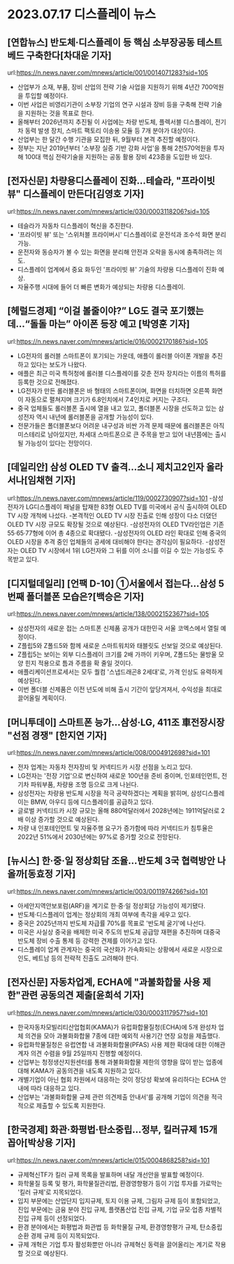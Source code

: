 # 2023.07.17 디스플레이 뉴스

## [연합뉴스] 반도체·디스플레이 등 핵심 소부장공동 테스트베드 구축한다[차대운 기자]
url:https://n.news.naver.com/mnews/article/001/0014071283?sid=105
- 산업부가 소재, 부품, 장비 산업의 전략 기술 사업을 지원하기 위해 4년간 700억원을 투입할 예정이다.
- 이번 사업은 비영리기관이 소부장 기업의 연구 시설과 장비 등을 구축해 전략 기술을 지원하는 것을 목표로 한다.
- 올해부터 2026년까지 추진될 이 사업에는 차량 반도체, 플렉서블 디스플레이, 전기차 동력 발생 장치, 스마트 팩토리 이송용 모듈 등 7개 분야가 대상이다. 
- 산업부는 한 달간 수행 기관을 모집한 뒤, 9월부터 본격 추진할 예정이다.
- 정부는 지난 2019년부터 '소부장 실증 기반 강화 사업'을 통해 2천570억원을 투자해 100대 핵심 전략기술을 지원하는 공동 활용 장비 423종을 도입한 바 있다.

## [전자신문] 차량용디스플레이 진화...테슬라, "프라이빗 뷰" 디스플레이 만든다[김영호 기자]
url:https://n.news.naver.com/mnews/article/030/0003118206?sid=105
- 테슬라가 자동차 디스플레이 혁신을 추진한다.
- '프라이빗 뷰' 또는 '스위처블 프라이버시' 디스플레이로 운전석과 조수석 화면 분리 가능.
- 운전자와 동승자가 볼 수 있는 화면을 분리해 안전과 오락을 동시에 충족하려는 의도.
- 디스플레이 업계에서 중요 화두인 '프라이빗 뷰' 기술의 차량용 디스플레이 진화 예상.
- 자율주행 시대에 들어 더 빠른 변화가 예상되는 차량용 디스플레이.

## [헤럴드경제] “이걸 볼줄이야?” LG도 결국 포기했는데…“돌돌 마는” 아이폰 등장 예고 [박영훈 기자]
url:https://n.news.naver.com/mnews/article/016/0002170186?sid=105
- LG전자의 롤러블 스마트폰이 포기되는 가운데, 애플이 롤러블 아이폰 개발을 추진하고 있다는 보도가 나왔다.
- 애플은 최근 미국 특허청에 롤러블 디스플레이를 갖춘 전자 장치라는 이름의 특허를 등록한 것으로 전해졌다.
- LG전자가 만든 롤러블폰은 바 형태의 스마트폰이며, 화면을 터치하면 오른쪽 화면이 자동으로 펼쳐지며 크기가 6.8인치에서 7.4인치로 커지는 구조다.
- 중국 업체들도 롤러블폰 출시에 열을 내고 있고, 폴더블폰 시장을 선도하고 있는 삼성전자 역시 내년에 롤러블폰을 공개할 가능성이 있다.
- 전문가들은 폴더블폰보다 어려운 내구성과 비싼 가격 문제 때문에 롤러블폰은 아직 미스테리로 남아있지만, 차세대 스마트폰으로 큰 주목을 받고 있어 내년쯤에는 출시될 가능성이 있다는 전망이다.

## [데일리안] 삼성 OLED TV 출격...소니 제치고2인자 올라서나[임채현 기자]
url:https://n.news.naver.com/mnews/article/119/0002730907?sid=101
-삼성전자가 LG디스플레이 패널을 탑재한 83형 OLED TV를 미국에서 공식 출시하여 OLED TV 시장 개척에 나섰다.
-본격적인 OLED TV 시장 진출로 인해 성장이 다소 더뎠던 OLED TV 시장 규모도 확장될 것으로 예상된다.
-삼성전자의 OLED TV라인업은 기존 55·65·77형에 이어 총 4종으로 확대됐다.
-삼성전자의 OLED 라인 확대로 인해 중국의 OLED 시장을 추격 중인 업체들의 공세에 대비해야 한다는 경각심이 필요하다.
-삼성전자는 OLED TV 시장에서 1위 LG전자와 그 뒤를 이어 소니를 이길 수 있는 가능성도 주목받고 있다.

## [디지털데일리] [언팩 D-10] ①서울에서 접는다…삼성 5번째 폴더블폰 모습은?[백승은 기자]
url:https://n.news.naver.com/mnews/article/138/0002152367?sid=105
- 삼성전자의 새로운 접는 스마트폰 신제품 공개가 대한민국 서울 코엑스에서 열릴 예정이다.
- Z플립5와 Z폴드5와 함께 새로운 스마트워치와 태블릿도 선보일 것으로 예상된다.
- Z플립5는 보이는 외부 디스플레이 크기를 2배 가까이 키우며, Z폴드5는 물방울 모양 힌지 적용으로 틈과 주름을 확 줄일 것이다.
- 애플리케이션프로세서는 모두 퀄컴 '스냅드래곤8 2세대'로, 가격 인상도 유력하게 예상된다.
- 이번 폴더블 신제품은 이전 년도에 비해 출시 기간이 앞당겨져서, 수익성을 최대로 끌어올릴 계획이다.

## [머니투데이] 스마트폰 능가…삼성·LG, 411조 車전장시장 "선점 경쟁" [한지연 기자]
url:https://n.news.naver.com/mnews/article/008/0004912698?sid=101
- 전자 업계는 자동차 전자장비 및 커넥티드카 시장 선점을 노리고 있다.
- LG전자는 '전장 기업'으로 변신하여 새로운 100년을 준비 중이며, 인포테인먼트, 전기차 파워부품, 차량용 조명 등으로 크게 나뉜다.
- 삼성전자는 차량용 반도체 시장을 적극 공략하겠다는 계획을 밝히며, 삼성디스플레이는 BMW, 아우디 등에 디스플레이를 공급하고 있다.
- 글로벌 커넥티드카 시장 규모는 올해 880억달러에서 2028년에는 1911억달러로 2배 이상 증가할 것으로 예상된다.
- 차량 내 인포테인먼트 및 자율주행 요구가 증가함에 따라 커넥티드카 침투율은 2022년 51%에서 2030년에는 97%로 증가할 것으로 전망된다.

## [뉴시스] 한·중·일 정상회담 조율…반도체 3국 협력방안 나올까[동효정 기자]
url:https://n.news.naver.com/mnews/article/003/0011974266?sid=101
- 아세안지역안보포럼(ARF)을 계기로 한·중·일 정상회담 가능성이 제기됐다.
- 반도체·디스플레이 업계는 정상회의 개최 여부에 촉각을 세우고 있다.
- 중국은 2025년까지 반도체 자급률 70%를 목표로 '반도체 굴기'에 나선다.
- 미국은 사실상 중국을 배제한 미국 주도의 반도체 공급망 재편을 추진하며 대중국 반도체 장비 수출 통제 등 강력한 견제를 이어가고 있다.
- 디스플레이 업계 관계자는 중국의 국산화가 가속화되는 상황에서 새로운 시장으로 인도, 베트남 등의 전략적 진출도 고려해야 한다.

## [전자신문] 자동차업계, ECHA에 "과불화합물 사용 제한"관련 공동의견 제출[윤희석 기자]
url:https://n.news.naver.com/mnews/article/030/0003117957?sid=101
- 한국자동차모빌리티산업협회(KAMA)가 유럽화합물질청(ECHA)에 5개 완성차 업체 의견을 모아 과불화화합물 7종에 대한 예외적 사용기간 연장 요청을 제출했다.
- 유럽화학물질청은 유럽연합 내 과불화화합물(PFAS) 사용 제한 확대에 대한 이해관계자 의견 수렴을 9월 25일까지 진행할 예정이다.
- 산업부는 청정생산지원센터를 통해 과불화화합물 제한의 영향을 많이 받는 업종에 대해 KAMA가 공동의견을 내도록 지원하고 있다.
- 개별기업이 아닌 협회 차원에서 대응하는 것이 정당성 확보에 유리하다는 ECHA 안내에 따라 대응하고 있다.
- 산업부는 '과불화화합물 규제 관련 의견제출 안내서'를 공개해 기업이 의견을 적극적으로 제출할 수 있도록 지원한다.

## [한국경제] 화관·화평법·탄소중립…정부, 킬러규제 15개 꼽아[박상용 기자]
url:https://n.news.naver.com/mnews/article/015/0004868258?sid=101
- 규제혁신TF가 킬러 규제 목록을 발표하며 내달 개선안을 발표할 예정이다.
- 화학물질 등록 및 평가, 화학물질관리법, 환경영향평가 등이 기업 투자를 가로막는 '킬러 규제'로 지목되었다.
- 입지 부문에는 산업단지 입지규제, 토지 이용 규제, 그림자 규제 등이 포함되었고, 진입 부문에는 금융 분야 진입 규제, 플랫폼산업 진입 규제, 기업 규모·업종 차별적 진입 규제 등이 선정되었다.
- 환경 분야에서는 화평법과 화관법 등 화학물질 규제, 환경영향평가 규제, 탄소중립 순환 경제 규제 등이 지목되었다.
- 규제 개혁은 기업 투자 활성화뿐만 아니라 규제혁신 동력을 끌어올리는 계기로 작용할 것으로 예상된다.